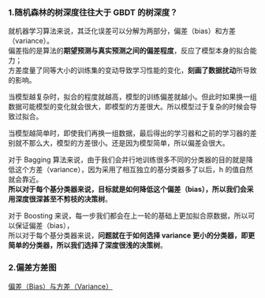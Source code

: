 ### 1.随机森林的树深度往往大于 GBDT 的树深度？
就机器学习算法来说，其泛化误差可以分解为两部分，偏差（bias）和方差（variance）。    
偏差指的是算法的**期望预测与真实预测之间的偏差程度**，反应了模型本身的拟合能力；   
方差度量了同等大小的训练集的变动导致学习性能的变化，**刻画了数据扰动**所导致的影响。

当模型越复杂时，拟合的程度就越高，模型的训练偏差就越小。但此时如果换一组数据可能模型的变化就会很大，即模型的方差很大。所以模型过于复杂的时候会导致过拟合。

当模型越简单时，即使我们再换一组数据，最后得出的学习器和之前的学习器的差别就不那么大，模型的方差很小。还是因为模型简单，所以偏差会很大。

对于 Bagging 算法来说，由于我们会并行地训练很多不同的分类器的目的就是降低这个方差（variance），因为采用了相互独立的基分类器多了以后，h 的值自然就会靠近。  
**所以对于每个基分类器来说，目标就是如何降低这个偏差（bias），所以我们会采用深度很深甚至不剪枝的决策树**。

对于 Boosting 来说，每一步我们都会在上一轮的基础上更加拟合原数据，所以可以保证偏差（bias），   
所以对于每个基分类器来说，**问题就在于如何选择 variance 更小的分类器，即更简单的分类器，所以我们选择了深度很浅的决策树**。

### 2.偏差方差图
[偏差（Bias）与方差（Variance）](https://zhuanlan.zhihu.com/p/38853908)
